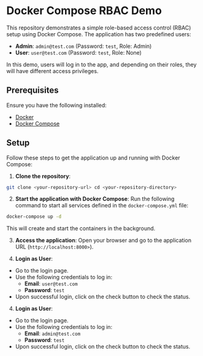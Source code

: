 # Docker Compose RBAC Demo

This repository demonstrates a simple role-based access control (RBAC) setup using Docker Compose. The application has two predefined users:

- **Admin**: `admin@test.com` (Password: `test`, Role: Admin)
- **User**: `user@test.com` (Password: `test`, Role: None)

In this demo, users will log in to the app, and depending on their roles, they will have different access privileges.

## Prerequisites

Ensure you have the following installed:

- [Docker](https://www.docker.com/get-started)
- [Docker Compose](https://docs.docker.com/compose/install/)

## Setup

Follow these steps to get the application up and running with Docker Compose:

1. **Clone the repository**:
```bash
git clone <your-repository-url> cd <your-repository-directory>
```

2. **Start the application with Docker Compose**:
Run the following command to start all services defined in the `docker-compose.yml` file:
```bash
docker-compose up -d
```
This will create and start the containers in the background.

3. **Access the application**:
Open your browser and go to the application URL (`http://localhost:8000>`).

4. **Login as User**:

- Go to the login page.
- Use the following credentials to log in:
  - **Email**: `user@test.com`
  - **Password**: `test`
- Upon successful login, click on the check button to check the status.

4. **Login as User**:

- Go to the login page.
- Use the following credentials to log in:
  - **Email**: `admin@test.com`
  - **Password**: `test`
- Upon successful login, click on the check button to check the status.
